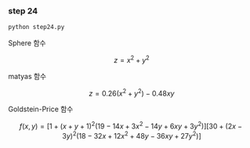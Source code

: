 ### step 24
```bash
python step24.py
```
Sphere 함수
```math
z = x^2 + y^2
```

matyas 함수
```math
z = 0.26(x^2 + y^2) - 0.48xy
```

Goldstein-Price 함수
```math
f(x,y) = [1 + (x + y + 1)^2(19 - 14x + 3x^2 - 14y + 6xy + 3y^2)]  
         [30 + (2x - 3y)^2(18 - 32x + 12x^2 + 48y - 36xy + 27y^2)]
```
